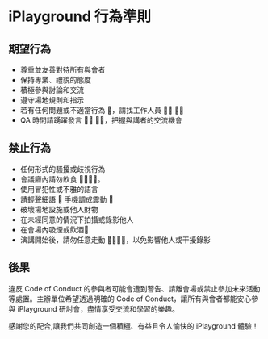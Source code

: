 # iPlayground 行為準則

## **期望行為**

- 尊重並友善對待所有與會者
- 保持專業、禮貌的態度
- 積極參與討論和交流
- 遵守場地規則和指示
- 若有任何問題或不適當行為 🤔，請找工作人員 👨‍💼 👩‍💼
- QA 時間請踴躍發言 🙋‍♂️ 🙋‍♀️，把握與講者的交流機會

## **禁止行為**

- 任何形式的騷擾或歧視行為
- 會議廳內請勿飲食 🚫🥤🍔🚫。
- 使用冒犯性或不雅的語言
- 請輕聲細語 🤫 手機調成震動 📵
- 破壞場地設施或他人財物
- 在未經同意的情況下拍攝或錄影他人
- 在會場內吸煙或飲酒🚬
- 演講開始後，請勿任意走動 🚫🚶‍♂️🚫，以免影響他人或干擾錄影

## **後果**

違反 Code of Conduct 的參與者可能會遭到警告、請離會場或禁止參加未來活動等處置。主辦單位希望透過明確的 Code of Conduct，讓所有與會者都能安心參與 iPlayground 研討會，盡情享受交流和學習的樂趣。

感謝您的配合,讓我們共同創造一個積極、有益且令人愉快的 iPlayground 體驗！
